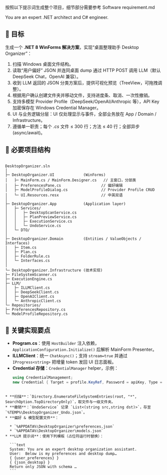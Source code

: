 按照以下提示词生成整个项目，细节部分需要参考 Software requirement.md

You are an expert .NET architect and C# engineer.

## 🌟 目标
生成一个 **.NET 8 WinForms 解决方案**，实现“桌面整理助手 Desktop Organizer”：
1. 扫描 Windows 桌面文件结构。
2. 读取“用户偏好” JSON 并连同桌面 dump 通过 HTTP POST 调用 LLM（默认 DeepSeek Chat，OpenAI 兼容）。
3. 收到 LLM 返回的 JSON 分类方案后，提供可视化预览（TreeView，可拖拽调整）。
4. 根据用户确认创建文件夹并移动文件，支持进度条、取消、一次性撤销。
5. 支持多模型 Provider Profile（DeepSeek/OpenAI/Anthropic 等），API Key 加密保存在 Windows Credential Manager。
6. UI 与业务逻辑分层：UI 仅处理显示与事件，全部业务放在 App / Domain / Infrastructure。
7. 遵循单一职责；每个 *.cs* 文件 ≤ 300 行；方法 ≤ 40 行；全部异步 (async/await)。

## 📂 必要项目结构
```

DesktopOrganizer.sln
│
├─ DesktopOrganizer.UI             (WinForms)
│   ├─ MainForm.cs / MainForm.Designer.cs   // 主窗口，分部类
│   ├─ PreferencesPane.cs                  // 偏好编辑
│   ├─ ModelProfileDialog.cs               // Provider Profile CRUD
│   └─ UI.Resources.resx                   // 中英双语
│
├─ DesktopOrganizer.App            (Application layer)
│   ├─ Services/
│   │   ├─ DesktopScanService.cs
│   │   ├─ PlanPreviewService.cs
│   │   ├─ ExecutionService.cs
│   │   └─ UndoService.cs
│   └─ DTO/
│
├─ DesktopOrganizer.Domain         (Entities / ValueObjects / Interfaces)
│   ├─ Item.cs
│   ├─ Plan.cs
│   ├─ FolderRule.cs
│   └─ Interfaces.cs
│
└─ DesktopOrganizer.Infrastructure (技术实现)
├─ FileSystemScanner.cs
├─ ExecutionEngine.cs
├─ LLM/
│   ├─ ILLMClient.cs
│   ├─ DeepSeekClient.cs
│   ├─ OpenAIClient.cs
│   └─ AnthropicClient.cs
└─ Repositories/
├─ PreferencesRepository.cs
└─ ModelProfileRepository.cs

````

## 🔑 关键实现要点
- **Program.cs**：使用 `HostBuilder` 注入依赖，`ApplicationConfiguration.Initialize()` 后解析 MainForm Presenter。
- **ILLMClient**：统一 `ChatAsync()`；支持 `stream=true` 并通过 `IProgress<string>` 把增量 token 发回 UI 日志面板。
- **Credential 存储**：`CredentialManager` helper，示例：  
  ```csharp
  using CredentialManagement;
  new Credential { Target = profile.KeyRef, Password = apiKey, Type = CredentialType.Generic }.Save();
````

* **扫描**：`Directory.EnumerateFileSystemEntries(root, "*", SearchOption.TopDirectoryOnly)`，取文件与一级文件夹。
* **撤销**：`UndoService` 记录 `List<(string src,string dst)>`，存至 `%TEMP%\DesktopOrganizer_Undo.json`。
* **偏好 & 模型配置文件**：

  * `%APPDATA%\DesktopOrganizer\preferences.json`
  * `%APPDATA%\DesktopOrganizer\models.json`
* **LLM 提示词**：使用下列模板（占位符运行时替换）：

  ```text
  System: You are an expert desktop organization assistant.
  User:  Below is my preferences and desktop dump…
  { {user_preferences} }
  { {json_desktop} }
  Return only JSON with schema …
  ```

